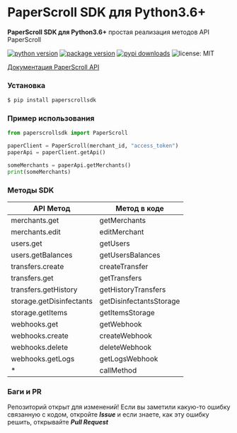 ﻿# PaperScroll SDK для Python3.6+
**PaperScroll SDK для Python3.6+** простая реализация методов API PaperScroll

[![python version](https://img.shields.io/pypi/pyversions/paperscrollsdk)](https://pypi.org/project/paperscrollsdk/)
[![package version](https://img.shields.io/pypi/v/paperscrollsdk)](https://pypi.org/project/paperscrollsdk/)
[![pypi downloads](https://img.shields.io/pypi/dm/paperscrollsdk)](https://pypi.org/project/paperscrollsdk/)
![license: MIT](https://img.shields.io/badge/License-MIT-blue.svg)

[Документация PaperScroll API](https://paperscroll.docs.apiary.io)

### Установка

```js
$ pip install paperscrollsdk
```

### Пример использования

```python
from paperscrollsdk import PaperScroll

paperClient = PaperScroll(merchant_id, "access_token")
paperApi = paperClient.getApi()

someMerchants = paperApi.getMerchants()
print(someMerchants)
```

### Методы SDK

|       API Метод           |       Метод в коде       |
|---------------------------|--------------------------|
| merchants.get             | getMerchants             |
| merchants.edit            | editMerchant             |
| users.get                 | getUsers                 |
| users.getBalances         | getUsersBalances         |
| transfers.create          | createTransfer           |
| transfers.get             | getTransfers             |
| transfers.getHistory      | getHistoryTransfers      |
| storage.getDisinfectants  | getDisinfectantsStorage  |
| storage.getItems          | getItemsStorage          |
| webhooks.get              | getWebhook               |
| webhooks.create           | createWebhook            |
| webhooks.delete           | deleteWebhook            |
| webhooks.getLogs          | getLogsWebhook           |
| *                         | callMethod               |

### Баги и PR
Репозиторий открыт для изменений! Если вы заметили какую-то ошибку связанную с кодом, откройте ***Issue*** и если знаете, как эту ошибку решить, открывайте ***Pull Request***